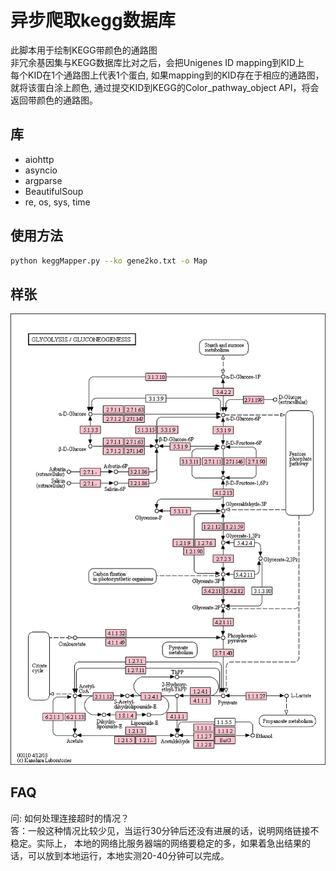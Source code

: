 # 异步爬取kegg数据库
此脚本用于绘制KEGG带颜色的通路图 \
非冗余基因集与KEGG数据库比对之后，会把Unigenes ID mapping到KID上 \
每个KID在1个通路图上代表1个蛋白, 如果mapping到的KID存在于相应的通路图，就将该蛋白涂上颜色, 通过提交KID到KEGG的Color_pathway_object API，将会返回带颜色的通路图。
## 库
- aiohttp
- asyncio
- argparse
- BeautifulSoup
- re, os, sys, time

## 使用方法
```sh
python keggMapper.py --ko gene2ko.txt -o Map 
```

##  样张
![颜色通路图](../../../test_space/test4annotation/4.annotation/Unigenes/KEGG/Map/map00010.png)

## FAQ
问: 如何处理连接超时的情况？\
答：一般这种情况比较少见，当运行30分钟后还没有进展的话，说明网络链接不稳定。实际上， 本地的网络比服务器端的网络要稳定的多，如果着急出结果的话，可以放到本地运行，本地实测20-40分钟可以完成。
